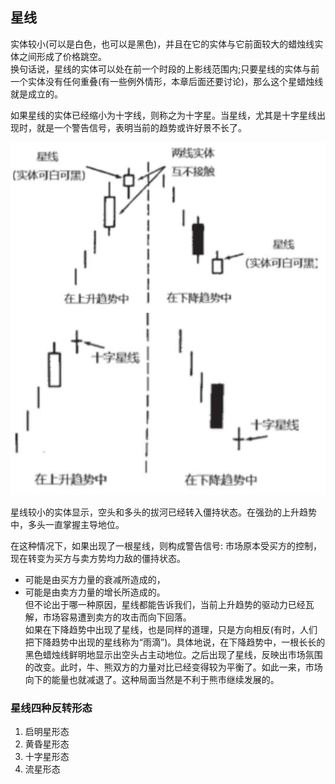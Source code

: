 ## 星线
实体较小(可以是白色，也可以是黑色)，并且在它的实体与它前面较大的蜡烛线实体之间形成了价格跳空。<br/>
换句话说，星线的实体可以处在前一个时段的上影线范围内;只要星线的实体与前一个实体没有任何重叠(有一些例外情形，本章后面还要讨论)，那么这个星蜡烛线就是成立的。

如果星线的实体已经缩小为十字线，则称之为十字星。当星线，尤其是十字星线出现时，就是一个警告信号，表明当前的趋势或许好景不长了。

![alt text](img/10-星线.png)

星线较小的实体显示，空头和多头的拔河已经转入僵持状态。在强劲的上升趋势中，多头一直掌握主导地位。

在这种情况下，如果出现了一根星线，则构成警告信号:
市场原本受买方的控制，现在转变为买方与卖方势均力敌的僵持状态。
* 可能是由买方力量的衰减所造成的，
* 可能是由卖方力量的增长所造成的。<br/>
但不论出于哪一种原因，星线都能告诉我们，当前上升趋势的驱动力已经瓦解，市场容易遭到卖方的攻击而向下回落。<br/>
如果在下降趋势中出现了星线，也是同样的道理，只是方向相反(有时，人们把下降趋势中出现的星线称为“雨滴”)。具体地说，在下降趋势中，一根长长的黑色蜡烛线鲜明地显示出空头占主动地位。之后出现了星线，反映出市场氛围的改变。此时，牛、熊双方的力量对比已经变得较为平衡了。如此一来，市场向下的能量也就减退了。这种局面当然是不利于熊市继续发展的。

### 星线四种反转形态
1. 启明星形态
2. 黄昏星形态 
3. 十字星形态
4. 流星形态